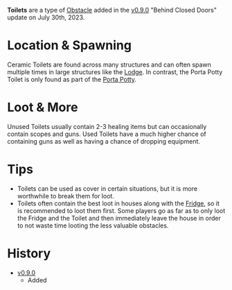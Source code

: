 **Toilets** are a type of [Obstacle](/obstacles) added in the [v0.9.0](https://github.com/HasangerGames/suroi/releases/tag/v0.9.0) "Behind Closed Doors" update on July 30th, 2023.

# Location & Spawning

Ceramic Toilets are found across many structures and can often spawn multiple times in large structures like the [Lodge](/buildings/lodge). In contrast, the Porta Potty Toilet is only found as part of the [Porta Potty](/buildings/porta_potty).

# Loot & More

Unused Toilets usually contain 2-3 healing items but can occasionally contain scopes and guns. Used Toilets have a much higher chance of containing guns as well as having a chance of dropping equipment.

# Tips

- Toilets can be used as cover in certain situations, but it is more worthwhile to break them for loot.
- Toilets often contain the best loot in houses along with the [Fridge](/obstacles/fridge), so it is recommended to loot them first. Some players go as far as to only loot the Fridge and the Toilet and then immediately leave the house in order to not waste time looting the less valuable obstacles.

# History

- [v0.9.0](https://github.com/HasangerGames/suroi/releases/tag/v0.9.0)
  - Added
